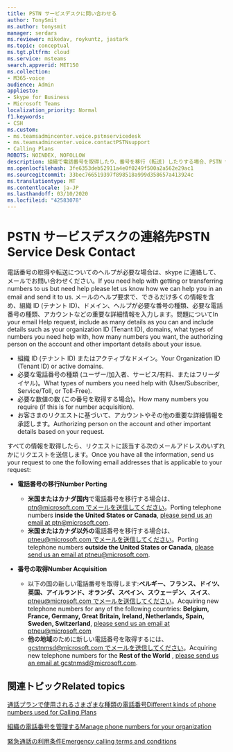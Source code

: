 ```yaml
---
title: PSTN サービスデスクに問い合わせる
author: TonySmit
ms.author: tonysmit
manager: serdars
ms.reviewer: mikedav, roykuntz, jastark
ms.topic: conceptual
ms.tgt.pltfrm: cloud
ms.service: msteams
search.appverid: MET150
ms.collection:
- M365-voice
audience: Admin
appliesto:
- Skype for Business
- Microsoft Teams
localization_priority: Normal
f1.keywords:
- CSH
ms.custom:
- ms.teamsadmincenter.voice.pstnservicedesk
- ms.teamsadmincenter.voice.contactPSTNsupport
- Calling Plans
ROBOTS: NOINDEX, NOFOLLOW
description: 組織で電話番号を取得したり、番号を移行 (転送) したりする場合、PSTN サービスデスクでヘルプとサポートを受ける必要がある場合があります。
ms.openlocfilehash: 3fe6353deb52911a4e0f0249f500a2a562e29ac1
ms.sourcegitcommit: 33bec766519397f898518a999d358657a413924c
ms.translationtype: MT
ms.contentlocale: ja-JP
ms.lasthandoff: 03/10/2020
ms.locfileid: "42583078"
---
```

# <a name="pstn-service-desk-contact"></a><span data-ttu-id="c20e4-103">PSTN サービスデスクの連絡先</span><span class="sxs-lookup"><span data-stu-id="c20e4-103">PSTN Service Desk Contact</span></span>

<span data-ttu-id="c20e4-104">電話番号の取得や転送についてのヘルプが必要な場合は、skype に連絡して、メールでお問い合わせください。</span><span class="sxs-lookup"><span data-stu-id="c20e4-104">If you need help with getting or transferring numbers to us but need help please let us know how we can help you in an email and send it to us.</span></span> <span data-ttu-id="c20e4-105">メールのヘルプ要求で、できるだけ多くの情報を含め、組織 ID (テナント ID)、ドメイン、ヘルプが必要な番号の種類、必要な電話番号の種類、アカウントなどの重要な詳細情報を入力します。問題について</span><span class="sxs-lookup"><span data-stu-id="c20e4-105">In your email Help request, include as many details as you can and include details such as your organization ID (Tenant ID), domains, what types of numbers you need help with, how many numbers you want, the authorizing person on the account and other important details about your issue.</span></span>

  - <span data-ttu-id="c20e4-106">組織 ID (テナント ID) またはアクティブなドメイン。</span><span class="sxs-lookup"><span data-stu-id="c20e4-106">Your Organization ID (Tenant ID) or active domains.</span></span>
  - <span data-ttu-id="c20e4-107">必要な電話番号の種類 (ユーザー/加入者、サービス/有料、またはフリーダイヤル)。</span><span class="sxs-lookup"><span data-stu-id="c20e4-107">What types of numbers you need help with (User/Subscriber, Service/Toll, or Toll-Free).</span></span>
  - <span data-ttu-id="c20e4-108">必要な数値の数 (この番号を取得する場合)。</span><span class="sxs-lookup"><span data-stu-id="c20e4-108">How many numbers you require (if this is for number acquisition).</span></span>
  - <span data-ttu-id="c20e4-109">お客さまのリクエストに基づいて、アカウントやその他の重要な詳細情報を承認します。</span><span class="sxs-lookup"><span data-stu-id="c20e4-109">Authorizing person on the account and other important details based on your request.</span></span>

<span data-ttu-id="c20e4-110">すべての情報を取得したら、リクエストに該当する次のメールアドレスのいずれかにリクエストを送信します。</span><span class="sxs-lookup"><span data-stu-id="c20e4-110">Once you have all the information, send us your request to one the following email addresses that is applicable to your request:</span></span>
- <span data-ttu-id="c20e4-111">**電話番号の移行**</span><span class="sxs-lookup"><span data-stu-id="c20e4-111">**Number Porting**</span></span>
    - <span data-ttu-id="c20e4-112">**米国またはカナダ国内**で電話番号を移行する場合は、 [ptn@microsoft.com でメールを送信してください](mailto:ptn@microsoft.com)。</span><span class="sxs-lookup"><span data-stu-id="c20e4-112">Porting telephone numbers **inside the United States or Canada**, [please send us an email at ptn@microsoft.com](mailto:ptn@microsoft.com).</span></span>
    - <span data-ttu-id="c20e4-113">**米国またはカナダ以外の**電話番号を移行する場合は、 [ptneu@microsoft.com でメールを送信してください](mailto:ptneu@microsoft.com)。</span><span class="sxs-lookup"><span data-stu-id="c20e4-113">Porting telephone numbers **outside the United States or Canada**, [please send us an email at ptneu@microsoft.com](mailto:ptneu@microsoft.com).</span></span>
    
- <span data-ttu-id="c20e4-114">**番号の取得**</span><span class="sxs-lookup"><span data-stu-id="c20e4-114">**Number Acquisition**</span></span>
    - <span data-ttu-id="c20e4-115">以下の国の新しい電話番号を取得します:**ベルギー、フランス、ドイツ、英国、アイルランド、オランダ、スペイン、スウェーデン、スイス**、 [ptneu@microsoft.com でメールを送信してください](mailto:ptneu@microsoft.com)。</span><span class="sxs-lookup"><span data-stu-id="c20e4-115">Acquiring new telephone numbers for any of the following countries: **Belgium, France, Germany, Great Britain, Ireland, Netherlands, Spain, Sweden, Switzerland**, [please send us an email at ptneu@microsoft.com](mailto:ptneu@microsoft.com)</span></span>
    - <span data-ttu-id="c20e4-116">**他の地域**のために新しい電話番号を取得するには、 [gcstnmsd@microsoft.com でメールを送信してください](mailto:gcstnmsd@microsoft.com)。</span><span class="sxs-lookup"><span data-stu-id="c20e4-116">Acquiring new telephone numbers for the **Rest of the World** , [please send us an email at gcstnmsd@microsoft.com](mailto:gcstnmsd@microsoft.com).</span></span>

## <a name="related-topics"></a><span data-ttu-id="c20e4-117">関連トピック</span><span class="sxs-lookup"><span data-stu-id="c20e4-117">Related topics</span></span>

[<span data-ttu-id="c20e4-118">通話プランで使用されるさまざまな種類の電話番号</span><span class="sxs-lookup"><span data-stu-id="c20e4-118">Different kinds of phone numbers used for Calling Plans</span></span>](../different-kinds-of-phone-numbers-used-for-calling-plans.md)

[<span data-ttu-id="c20e4-119">組織の電話番号を管理する</span><span class="sxs-lookup"><span data-stu-id="c20e4-119">Manage phone numbers for your organization</span></span>](manage-phone-numbers-for-your-organization.md)

[<span data-ttu-id="c20e4-120">緊急通話の利用条件</span><span class="sxs-lookup"><span data-stu-id="c20e4-120">Emergency calling terms and conditions</span></span>](../emergency-calling-terms-and-conditions.md)
  
